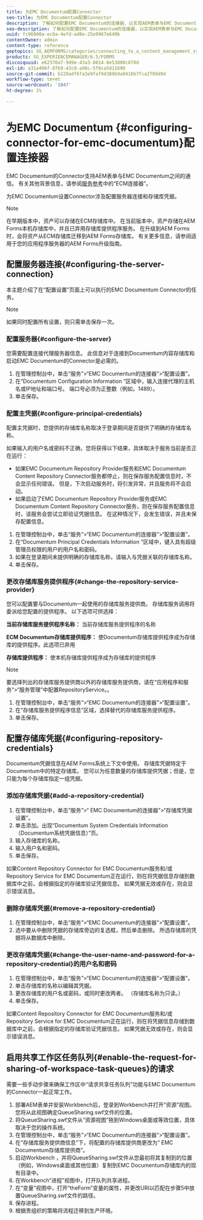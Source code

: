 ```yaml
---
title: 为EMC Documentum配置Connector
seo-title: 为EMC Documentum配置Connector
description: 了解如何配置EMC Documentum的连接器，以实现AEM表单与EMC Documentum之间的通信。
seo-description: 了解如何配置EMC Documentum的连接器，以实现AEM表单与EMC Documentum之间的通信。
uuid: fc96900a-ec8a-4efd-ad8e-25e9967e649b
contentOwner: admin
content-type: reference
geptopics: SG_AEMFORMS/categories/connecting_to_a_content_management_system
products: SG_EXPERIENCEMANAGER/6.5/FORMS
discoiquuid: e62370a7-9d9e-43a3-8014-8e53800c870d
exl-id: a31a496f-87b9-43c0-a98c-5f6ca5d11690
source-git-commit: b220adf6fa3e9faf94389b9a9416b7fca2f89d9d
workflow-type: tm+mt
source-wordcount: '1047'
ht-degree: 1%

---
```


# 为EMC Documentum {#configuring-connector-for-emc-documentum}配置连接器

EMC Documentum的Connector支持AEM表单与EMC Documentum之间的通信。 有关其他背景信息，请参阅[服务参考](https://www.adobe.com/go/learn_aemforms_services_63)中的“ECM连接器”。

为EMC Documentum设置Connector涉及配置服务器连接和存储库凭据。

>[!NOTE]
>
>在早期版本中，资产可以存储在ECM存储库中。 在当前版本中，资产存储在AEM Forms本机存储库中，并且已弃用存储库提供程序服务。 在升级到AEM Forms时，会将资产从ECM存储库迁移到AEM Forms存储库。 有关更多信息，请参阅适用于您的应用程序服务器的AEM Forms升级指南。

## 配置服务器连接{#configuring-the-server-connection}

本主题介绍了在“配置设置”页面上可以执行的EMC Documentum Connector的任务。

>[!NOTE]
>
>如果同时配置所有设置，则只需单击保存一次。

### 配置服务器{#configure-the-server}

您需要配置连接代理服务器信息。 此信息对于连接到Documentum内容存储库和启动EMC Documentum的Connector是必需的。

1. 在管理控制台中，单击“服务”>“EMC Documentum的连接器”>“配置设置”。
1. 在“Documentum Configuration Information ”区域中，输入连接代理的主机名或IP地址和端口号。 端口号必须为正整数（例如，1489）。
1. 单击保存。

### 配置主凭据{#configure-principal-credentials}

配置主凭据时，您提供的存储库名称取决于登录期间是否提供了明确的存储库名称。

如果输入的用户名或密码不正确，您将获得以下结果，具体取决于服务当前是否正在运行：

* 如果EMC Documentum Repository Provider服务和EMC Documentum Content Repository Connector服务都停止，则在保存服务配置信息时，不会显示任何错误。 但是，下次启动服务时，将引发异常，并且服务将不会启动。
* 如果启动了EMC Documentum Repository Provider服务或EMC Documentum Content Repository Connector服务，则在保存服务配置信息时，该服务会尝试立即验证凭据信息。 在这种情况下，会发生错误，并且未保存配置信息。

1. 在管理控制台中，单击“服务”>“EMC Documentum的连接器”>“配置设置”。
1. 在“Documentum Principal Credentials Information ”区域中，键入具有超级管理员权限的用户的用户名和密码。
1. 如果在登录期间未提供明确的存储库名称，请输入与凭据关联的存储库名称。
1. 单击保存。

### 更改存储库服务提供程序{#change-the-repository-service-provider}

您可以配置要与Documentum一起使用的存储库服务提供商。 存储库服务调用将委派给您配置的提供程序。 以下选项可供选择：

**当前存储库服务提供程序名称：** 当前存储库服务提供程序的名称

**ECM Documentum存储库提供程序：** 使Documentum存储库提供程序成为存储库的提供程序。此选项已弃用

**存储库提供程序：** 使本机存储库提供程序成为存储库的提供程序

>[!NOTE]
>
>要选择列出的存储库服务提供商以外的存储库服务提供商，请在“应用程序和服务”>“服务管理”中配置RepositoryService。<!-- Fix broken link (See Managing Services) -->。

1. 在管理控制台中，单击“服务”>“EMC Documentum的连接器”>“配置设置”。
1. 在“存储库服务提供程序信息”区域，选择替代的存储库服务提供程序。
1. 单击保存。

## 配置存储库凭据{#configuring-repository-credentials}

Documentum凭据信息在AEM Forms系统上下文中使用。 存储库凭据特定于Documentum中的特定存储库。 您可以为任意数量的存储库提供凭据；但是，您只能为每个存储库指定一组凭据。

### 添加存储库凭据{#add-a-repository-credential}

1. 在管理控制台中，单击“服务”>“ EMC Documentum的连接器”>“存储库凭据设置”。
1. 单击添加。出现“Documentum System Credentials Information（Documentum系统凭据信息）”页。
1. 输入存储库的名称。
1. 输入用户名和密码。
1. 单击保存。

如果Content Repository Connector for EMC Documentum服务和/或Repository Service for EMC Documentum正在运行，则在将凭据信息存储到数据库中之前，会根据指定的存储库验证凭据信息。 如果凭据无效或存在，则会显示错误消息。

### 删除存储库凭据{#remove-a-repository-credential}

1. 在管理控制台中，单击“服务”>“EMC Documentum的连接器”>“配置设置”。
1. 选中要从中删除凭据的存储库旁边的复选框，然后单击删除。 所选存储库的凭据将从数据库中删除。

### 更改存储库凭据{#change-the-user-name-and-password-for-a-repository-credential}的用户名和密码

1. 在管理控制台中，单击“服务”>“EMC Documentum的连接器”>“配置设置”。
1. 单击存储库的名称以编辑其凭据。
1. 更改存储库的用户名或密码，或同时更改两者。 （存储库名称为只读。）
1. 单击保存。

如果Content Repository Connector for EMC Documentum服务和/或Repository Service for EMC Documentum正在运行，则在将凭据信息存储到数据库中之前，会根据指定的存储库验证凭据信息。 如果凭据无效或存在，则会显示错误消息。

## 启用共享工作区任务队列{#enable-the-request-for-sharing-of-workspace-task-queues}的请求

需要一些手动步骤来确保工作区中“请求共享任务队列”功能与EMC Documentum的Connector一起正常工作。

1. 部署AEM表单并安装Workbench后，登录到Workbench并打开“资源”视图。 您将从此视图确定QueueSharing.swf文件的位置。
1. 将QueueSharing.swf文件从“资源视图”拖到Windows桌面或等效位置，具体取决于您的操作系统。
1. 在管理控制台中，单击“服务”>“EMC Documentum的连接器”>“配置设置”。
1. 在“存储库服务提供商信息”下，将配置的存储库提供商更改为“ EMC Documentum存储库提供商”。
1. 启动Workbench ，并将QueueSharing.swf文件从您最初将其复制到的位置（例如，Windows桌面或其他位置）复制到EMC Documentum存储库内的现有目录中。
1. 在Workbench“进程”视图中，打开队列共享进程。
1. 在“变量”视图中，打开“theForm”变量的属性，并更改URI以匹配在步骤5中放置QueueSharing.swf文件的路径。
1. 保存进程。
1. 根据贵组织的策略将流程迁移到生产环境。
